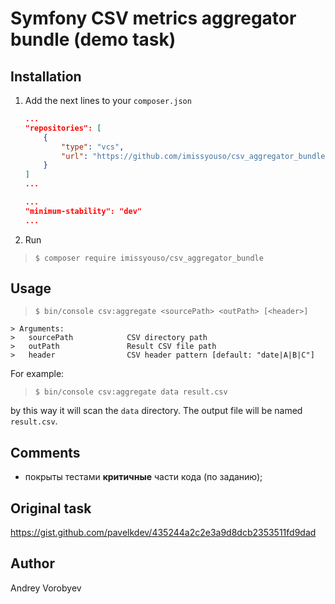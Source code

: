 # Symfony CSV metrics aggregator bundle (demo task)

## Installation
1. Add the next lines to your `composer.json`
    ```json
    ...
    "repositories": [
        {
            "type": "vcs",
            "url": "https://github.com/imissyouso/csv_aggregator_bundle"
        }
    ]
    ...
    ```
    ```json
    ...
    "minimum-stability": "dev"
    ...
    ```
2. Run
> ``$ composer require imissyouso/csv_aggregator_bundle``

## Usage
> ``$ bin/console csv:aggregate <sourcePath> <outPath> [<header>]``
```
> Arguments:
>   sourcePath            CSV directory path
>   outPath               Result CSV file path
>   header                CSV header pattern [default: "date|A|B|C"]
```
For example:
> ```$ bin/console csv:aggregate data result.csv```

by this way it will scan the `data` directory. The output file will be named `result.csv`.

## Comments
- покрыты тестами **критичные** части кода (по заданию);

## Original task
https://gist.github.com/pavelkdev/435244a2c2e3a9d8dcb2353511fd9dad

## Author
Andrey Vorobyev
